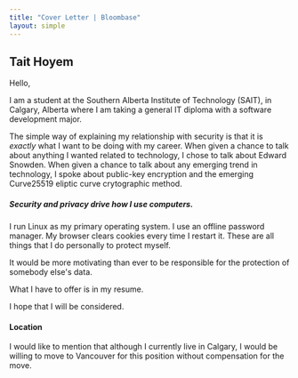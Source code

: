 ```yaml
---
title: "Cover Letter | Bloombase"
layout: simple
---
```

## Tait Hoyem

Hello,

I am a student at the Southern Alberta Institute of Technology (SAIT),
in Calgary, Alberta
where I am taking a general IT diploma with a software development major.

The simple way of explaining my relationship with security is that it is *exactly* what I want to be doing with my career.
When given a chance to talk about anything I wanted related to technology, I chose to talk about Edward Snowden.
When given a chance to talk about any emerging trend in technology, I spoke about public-key encryption and the emerging Curve25519 eliptic curve crytographic method.

##### Security and privacy drive how I use computers.

I run Linux as my primary operating system. I use an offline password manager. My browser clears cookies every time I restart it.
These are all things that I do personally to protect myself.

It would be more motivating than ever to be responsible for the protection of somebody else's data.

What I have to offer is in my resume.

I hope that I will be considered.

#### Location

I would like to mention that although I currently live in Calgary, I would be willing to move to Vancouver for this position without compensation for the move.

